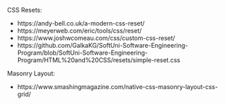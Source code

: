 CSS Resets:
<ul>
  <li>
       https://andy-bell.co.uk/a-modern-css-reset/
  </li>
  <li>
      https://meyerweb.com/eric/tools/css/reset/
  </li>
  <li>
     https://www.joshwcomeau.com/css/custom-css-reset/
  </li>
  <li>
    https://github.com/GalkaKG/SoftUni-Software-Engineering-Program/blob/SoftUni-Software-Engineering-Program/HTML%20and%20CSS/resets/simple-reset.css
  </li>
</ul>

Masonry Layout:
<ul>
  <li> 
    https://www.smashingmagazine.com/native-css-masonry-layout-css-grid/
  </li>
